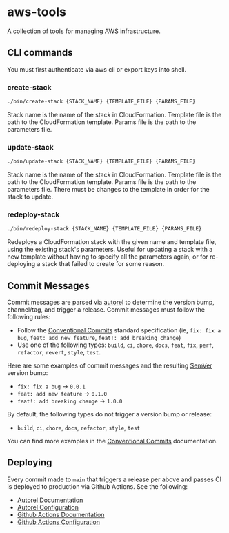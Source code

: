 # aws-tools

A collection of tools for managing AWS infrastructure.

## CLI commands

You must first authenticate via aws cli or export keys into shell.

### create-stack 

```bash
./bin/create-stack {STACK_NAME} {TEMPLATE_FILE} {PARAMS_FILE}
```

Stack name is the name of the stack in CloudFormation. Template file is the path to the CloudFormation template. Params file is the path to the parameters file.

### update-stack

```bash
./bin/update-stack {STACK_NAME} {TEMPLATE_FILE} {PARAMS_FILE}
```

Stack name is the name of the stack in CloudFormation. Template file is the path to the CloudFormation template. Params file is the path to the parameters file. There must be changes to the template in order for the stack to update.

### redeploy-stack

```bash
./bin/redeploy-stack {STACK_NAME} {TEMPLATE_FILE} {PARAMS_FILE}
```

Redeploys a CloudFormation stack with the given name and template file, using the existing stack's parameters. Useful for updating a stack with a new template without having to specify all the parameters again, or for re-deploying a stack that failed to create for some reason.

## Commit Messages

Commit messages are parsed via [autorel](https://github.com/mhweiner/autorel) to determine the version bump, channel/tag, and trigger a release. Commit messages must follow the following rules:

- Follow the [Conventional Commits](https://www.conventionalcommits.org/en/v1.0.0/) standard specification (ie, `fix: fix a bug`, `feat: add new feature`, `feat!: add breaking change`)
- Use one of the following types: `build`, `ci`, `chore`, `docs`, `feat`, `fix`, `perf`, `refactor`, `revert`, `style`, `test`.

Here are some examples of commit messages and the resulting [SemVer](https://semver.org) version bump:

- `fix: fix a bug` -> `0.0.1`
- `feat: add new feature` -> `0.1.0`
- `feat!: add breaking change` -> `1.0.0`

By default, the following types do not trigger a version bump or release:

- `build`, `ci`, `chore`, `docs`, `refactor`, `style`, `test`

You can find more examples in the [Conventional Commits](https://www.conventionalcommits.org/en/v1.0.0/) documentation.

## Deploying

Every commit made to `main` that triggers a release per above and passes CI is deployed to production via Github Actions. See the following:

- [Autorel Documentation](https://github.com/mhweiner/autorel)
- [Autorel Configuration](.autorel.yaml)
- [Github Actions Documentation](https://docs.github.com/en/actions)
- [Github Actions Configuration](.github/workflows/release.yml)